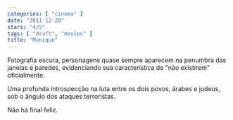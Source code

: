 ```yaml
---
categories: [ "cinema" ]
date: "2011-12-20"
stars: "4/5"
tags: [ "draft", "movies" ]
title: "Munique"
---
```

Fotografia escura, personagens quase sempre aparecem na penumbra das janelas e paredes, evidenciando sua característica de "não existirem" oficialmente.

Uma profunda introspecção na luta entre os dois povos, árabes e judeus, sob o ângulo dos ataques terroristas.

Não há final feliz.

